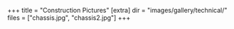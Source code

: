 +++
title = "Construction Pictures"
[extra]
dir = "images/gallery/technical/"
files = ["chassis.jpg", "chassis2.jpg"]
+++

